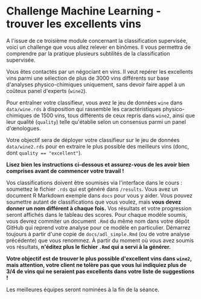 # Challenge Machine Learning - trouver les excellents vins

A l'issue de ce troisième module concernant la classification supervisée, voici un challenge que vous allez relever en binômes. Il vous permettra de comprendre par la pratique plusieurs subtilités de la classification supervisée.

Vous êtes contactés par un négociant en vins. Il veut repérer les excellents vins parmi une sélection de plus de 3000 vins différents sur base d'analyses physico-chimiques uniquement, sans devoir faire appel à un coûteux panel d'experts (`wine2`).

Pour entraîner votre classifieur, vous avez le jeu de données `wine` dans `data/wine.rds` à disposition qui rassemble les caractéristiques physico-chimiques de 1500 vins, tous différents de ceux repris dans `wine2`, ainsi que leur qualité (`quality`) telle qu'établie selon un consensus parmi un panel d'œnologues.

Votre objectif sera de déployer votre classifieur sur le jeu de données `data/wine2.rds` pour en extraire le plus possible des meilleurs vins (donc, dont `quality == "excellent"`).

**Lisez bien les instructions ci-dessous et assurez-vous de les avoir bien comprises avant de commencer votre travail !**

Vos classifications doivent être soumises via l'interface dans le cours : soumettez le fichier `.rds` qui est généré dans `/results`. Vous avez un document R Markdown exemple dans `docs` pour vous y aider. Vous pouvez soumettre autant de classifications que vous voulez, mais **vous devez donner un nom différent à chaque fois.** Vos résultats et votre progression seront affichés dans le tableau des scores. Pour chaque modèle soumis, vous devrez commiter un document `.Rmd` du même nom dans votre dépôt GitHub qui reprend votre analyse pour ce modèle en particulier. Démarrez toujours à partir d'une copie de `docs/adl_simple.Rmd` (ou de votre analyse précédente) que vous renommez. À partir du moment où vous avez soumis vos résultats, **n'éditez plus le fichier `.Rmd` qui a servi à la générer.**

**Votre objectif est de trouver le plus possible d'excellent vins dans `wine2`, mais attention, votre client ne tolère pas que vous lui indiquiez plus de 3/4 de vins qui ne seraient pas excellents dans votre liste de suggestions !**

Les meilleures équipes seront nominées à la fin de la séance.
